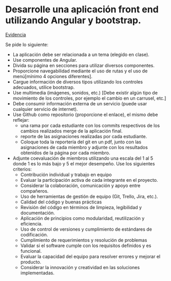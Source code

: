 # Desarrolle una aplicación front end utilizando Angular y bootstrap.

[Evidencia](evidencia.pdf)


Se pide lo siguiente:

- La aplicación debe ser relacionada a un tema (elegido en clase).
- Use componentes de Angular.
- Divida su página en secciones para utilizar diversos componentes.
- Proporcione navegabilidad mediante el uso de rutas y el uso de menú[mínimo 4 opciones diferentes].
- Cargue información de diversos tipos utilizando los controles adecuados, utilice bootstrap.
- Use multimedia (imágenes, sonidos, etc.) [Debe existir algún tipo de movimiento de los controles, por ejemplo el cambio en un carrusel, etc.]
- Debe consumir información externa de un servicio (puede usar cualquier servicio de internet).
- Use Github como repositorio (proporcione el enlace), el mismo debe reflejar:
  - una rama por cada estudiante con los commits respectivos de los cambios realizados merge de la aplicación final.
  - reporte de las asignaciones realizadas por cada estudiante.
  - Coloque toda la reportería del git en un pdf, junto con las asignaciones de cada miembro y adjunte con los resultados obtenidos de la página por cada miembro.
- Adjunte coevaluación de miembros utilizando una escala del 1 al 5 donde 1 es lo más bajo y 5 el mejor desempeño. Use los siguientes criterios:
  - Contribución individual y trabajo en equipo
  - Evaluar la participación activa de cada integrante en el proyecto.
  - Considerar la colaboración, comunicación y apoyo entre compañeros.
  - Uso de herramientas de gestión de equipo (Git, Trello, Jira, etc.).
  - Calidad del código y buenas prácticas
  - Revisión del código en términos de limpieza, legibilidad y documentación.
  - Aplicación de principios como modularidad, reutilización y eficiencia.
  - Uso de control de versiones y cumplimiento de estándares de codificación.
  - Cumplimiento de requerimientos y resolución de problemas
  - Validar si el software cumple con los requisitos definidos y es funcional.
  - Evaluar la capacidad del equipo para resolver errores y mejorar el producto.
  - Considerar la innovación y creatividad en las soluciones implementadas.
